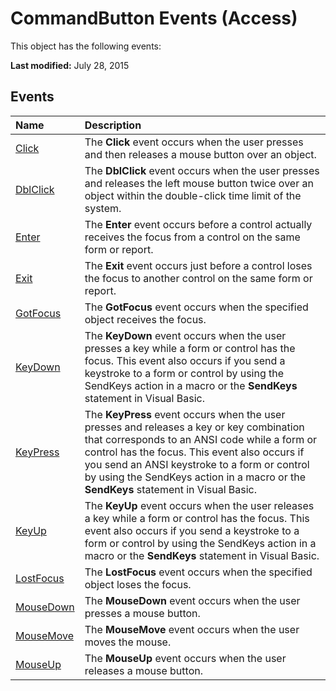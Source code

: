 
# CommandButton Events (Access)
This object has the following events:

 **Last modified:** July 28, 2015


## Events



|**Name**|**Description**|
|:-----|:-----|
| [Click](b84b7acd-c428-8cdb-7fc3-b1963e7102a3.md)|The  **Click** event occurs when the user presses and then releases a mouse button over an object.|
| [DblClick](0bce5cae-67d8-3acd-2029-be72f511e250.md)|The  **DblClick** event occurs when the user presses and releases the left mouse button twice over an object within the double-click time limit of the system.|
| [Enter](cc60adbd-eb72-92c3-a562-08adbf0dcc99.md)|The  **Enter** event occurs before a control actually receives the focus from a control on the same form or report.|
| [Exit](d31c55ca-a2d9-7576-0a7f-a19307c36e87.md)|The  **Exit** event occurs just before a control loses the focus to another control on the same form or report.|
| [GotFocus](b8ad669d-6353-ff62-5b06-5fda93d50327.md)|The  **GotFocus** event occurs when the specified object receives the focus.|
| [KeyDown](d2bc24b6-62c8-dd3f-82af-600f045e2df1.md)|The  **KeyDown** event occurs when the user presses a key while a form or control has the focus. This event also occurs if you send a keystroke to a form or control by using the SendKeys action in a macro or the **SendKeys** statement in Visual Basic.|
| [KeyPress](afdc1037-c0fd-d5f2-3ccd-bc67c98aa482.md)|The  **KeyPress** event occurs when the user presses and releases a key or key combination that corresponds to an ANSI code while a form or control has the focus. This event also occurs if you send an ANSI keystroke to a form or control by using the SendKeys action in a macro or the **SendKeys** statement in Visual Basic.|
| [KeyUp](6466c06a-d3fc-8187-82dd-7a5c332049a3.md)|The  **KeyUp** event occurs when the user releases a key while a form or control has the focus. This event also occurs if you send a keystroke to a form or control by using the SendKeys action in a macro or the **SendKeys** statement in Visual Basic.|
| [LostFocus](a8c29b13-5757-7be9-7111-81f847c8ec32.md)|The  **LostFocus** event occurs when the specified object loses the focus.|
| [MouseDown](8daa650a-ebd8-6e87-a933-d5b1f240ded6.md)|The  **MouseDown** event occurs when the user presses a mouse button.|
| [MouseMove](f20d4807-42a8-5c90-e18a-1208a138241c.md)|The  **MouseMove** event occurs when the user moves the mouse.|
| [MouseUp](92cbef4e-deee-1c5f-ec0e-10bc5e6ebd5b.md)|The  **MouseUp** event occurs when the user releases a mouse button.|
